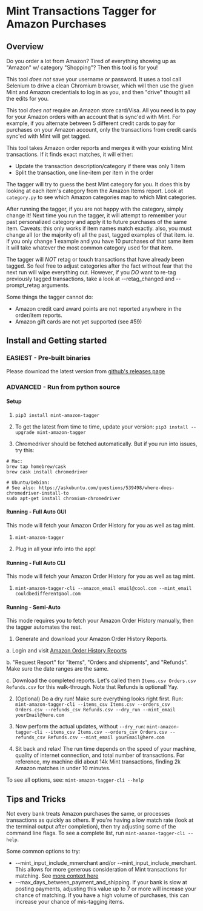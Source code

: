 # Mint Transactions Tagger for Amazon Purchases

## Overview ##

Do you order a lot from Amazon? Tired of everything showing up as "Amazon"
w/ category "Shopping"? Then this tool is for you!

This tool *does not* save your username or password. It uses a tool call Selenium to drive a clean Chromium browser, which will then use the given Mint and Amazon credentials to log in as you, and then "drive" thought all the edits for you.

This tool *does not* require an Amazon store card/Visa. All you need is to pay for
your Amazon orders with an account that is sync'ed with Mint. For example, if
you alternate between 5 different credit cards to pay for purchases on your
Amazon account, only the transactions from credit cards sync'ed with Mint will
get tagged.

This tool takes Amazon order reports and merges it with your existing Mint
transactions. If it finds exact matches, it will either:

- Update the transaction description/category if there was only 1 item
- Split the transaction, one line-item per item in the order

The tagger will try to guess the best Mint category for you. It does this by
looking at each item's category from the Amazon Items report. Look at
`category.py` to see which Amazon categories map to which Mint categories.

After running the tagger, if you are not happy with the category,
simply change it! Next time you run the tagger, it will attempt to remember
your past personalized category and apply it to future purchases of the same
item. Caveats: this only works if item names match exactly. also, you must
change all (or the majority of) all the past, tagged examples of that item.
ie. if you only change 1 example and you have 10 purchases of that same item
it will take whatever the most common category used for that item.

The tagger will _NOT_ retag or touch transactions that have already been
tagged. So feel free to adjust categories after the fact without fear that the
next run will wipe everything out. However, if you _DO_ want to re-tag
previously tagged transactions, take a look at --retag_changed and
--prompt_retag arguments.

Some things the tagger cannot do:

- Amazon credit card award points are not reported anywhere in the order/item reports.
- Amazon gift cards are not yet supported (see #59)

## Install and Getting started ##

### EASIEST - Pre-built binaries ###

Please download the latest version from [github's releases page](https://github.com/jprouty/mint-amazon-tagger/releases)

### ADVANCED - Run from python source ###

#### Setup ####

1. `pip3 install mint-amazon-tagger`

2. To get the latest from time to time, update your version:
`pip3 install --upgrade mint-amazon-tagger`

3. Chromedriver should be fetched automatically. But if you run into issues,
try this:
```
# Mac:
brew tap homebrew/cask
brew cask install chromedriver

# Ubuntu/Debian:
# See also: https://askubuntu.com/questions/539498/where-does-chromedriver-install-to
sudo apt-get install chromium-chromedriver
```

#### Running - Full Auto GUI ####

This mode will fetch your Amazon Order History for you as well as tag mint.

1. `mint-amazon-tagger`

1. Plug in all your info into the app!

#### Running - Full Auto CLI ####

This mode will fetch your Amazon Order History for you as well as tag mint.

1. `mint-amazon-tagger-cli --amazon_email email@cool.com --mint_email couldbedifferent@aol.com`

#### Running - Semi-Auto ####

This mode requires you to fetch your Amazon Order History manually, then the
tagger automates the rest.

1. Generate and download your Amazon Order History Reports.

a. Login and visit [Amazon Order History
Reports](https://www.amazon.com/gp/b2b/reports)

b. "Request Report" for "Items", "Orders and shipments", and "Refunds". Make sure the
date ranges are the same.

c. Download the completed reports. Let's called them
`Items.csv Orders.csv Refunds.csv` for this walk-through. Note that
Refunds is optional! Yay.

2. (Optional) Do a dry run! Make sure everything looks right first. Run:
`mint-amazon-tagger-cli --items_csv Items.csv --orders_csv Orders.csv --refunds_csv Refunds.csv --dry_run --mint_email yourEmail@here.com`

3. Now perform the actual updates, without `--dry_run`:
`mint-amazon-tagger-cli --items_csv Items.csv --orders_csv Orders.csv --refunds_csv Refunds.csv --mint_email yourEmail@here.com`

4. Sit back and relax! The run time depends on the speed of your machine,
quality of internet connection, and total number of transactions. For
reference, my machine did about 14k Mint transactions, finding 2k Amazon
matches in under 10 minutes.

To see all options, see:
`mint-amazon-tagger-cli --help`

## Tips and Tricks ##

Not every bank treats Amazon purchases the same, or processes transactions as quickly as others. If you're having a low match rate (look at the terminal output after completion), then try adjusting some of the command line flags. To see a complete list, run `mint-amazon-tagger-cli --help`.

Some common options to try:

* --mint_input_include_mmerchant and/or --mint_input_include_merchant. This allows for more generous consideration of Mint transactions for matching. See [more context here](https://github.com/jprouty/mint-amazon-tagger/issues/50)
* --max_days_between_payment_and_shipping. If your bank is slow at posting payments, adjusting this value up to 7 or more will increase your chance of matching. If you have a high volume of purchases, this can increase your chance of mis-tagging items.
